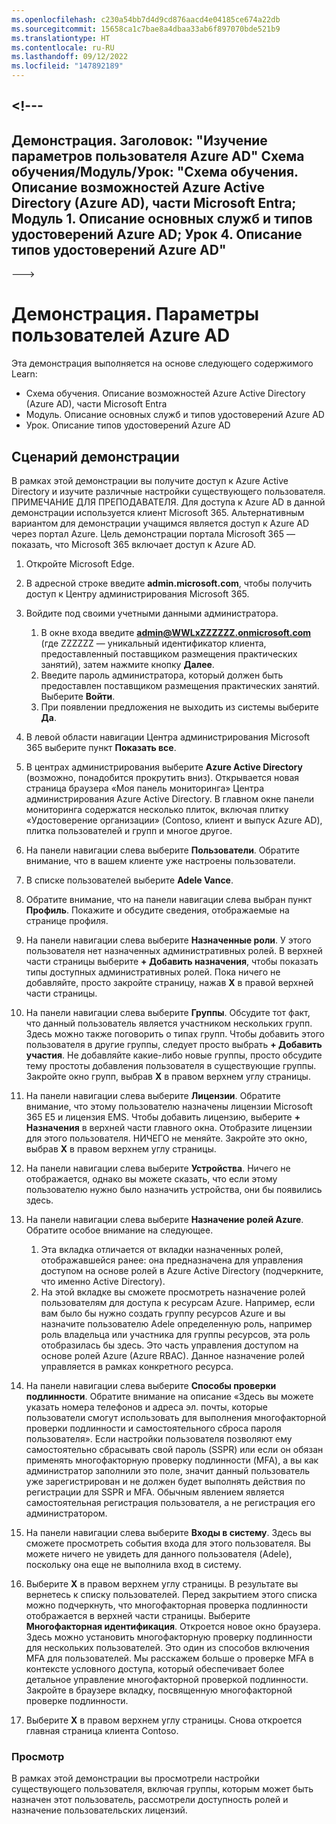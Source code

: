 ```yaml
---
ms.openlocfilehash: c230a54bb7d4d9cd876aacd4e04185ce674a22db
ms.sourcegitcommit: 15658ca1c7bae8a4dbaa33ab6f897070bde521b9
ms.translationtype: HT
ms.contentlocale: ru-RU
ms.lasthandoff: 09/12/2022
ms.locfileid: "147892189"
---
```

<a name="---"></a><!---
---
Демонстрация. Заголовок: "Изучение параметров пользователя Azure AD" Схема обучения/Модуль/Урок: "Схема обучения. Описание возможностей Azure Active Directory (Azure AD), части Microsoft Entra; Модуль 1. Описание основных служб и типов удостоверений Azure AD; Урок 4. Описание типов удостоверений Azure AD"
---
--->

# <a name="demo-azure-ad-user-settings"></a>Демонстрация. Параметры пользователей Azure AD

Эта демонстрация выполняется на основе следующего содержимого Learn:

- Схема обучения. Описание возможностей Azure Active Directory (Azure AD), части Microsoft Entra
- Модуль. Описание основных служб и типов удостоверений Azure AD
- Урок. Описание типов удостоверений Azure AD

## <a name="demo-scenario"></a>Сценарий демонстрации

В рамках этой демонстрации вы получите доступ к Azure Active Directory и изучите различные настройки существующего пользователя.  ПРИМЕЧАНИЕ ДЛЯ ПРЕПОДАВАТЕЛЯ.  Для доступа к Azure AD в данной демонстрации используется клиент Microsoft 365. Альтернативным вариантом для демонстрации учащимся является доступ к Azure AD через портал Azure. Цель демонстрации портала Microsoft 365 — показать, что Microsoft 365 включает доступ к Azure AD.

1. Откройте Microsoft Edge.

1. В адресной строке введите **admin.microsoft.com**, чтобы получить доступ к Центру администрирования Microsoft 365.

1. Войдите под своими учетными данными администратора.
    1. В окне входа введите **admin@WWLxZZZZZZ.onmicrosoft.com** (где ZZZZZZ — уникальный идентификатор клиента, предоставленный поставщиком размещения практических занятий), затем нажмите кнопку **Далее**.
    1. Введите пароль администратора, который должен быть предоставлен поставщиком размещения практических занятий. Выберите **Войти**.
    1. При появлении предложения не выходить из системы выберите **Да**.

1. В левой области навигации Центра администрирования Microsoft 365 выберите пункт **Показать все**.

1. В центрах администрирования выберите **Azure Active Directory** (возможно, понадобится прокрутить вниз).  Открывается новая страница браузера «Моя панель мониторинга» Центра администрирования Azure Active Directory. В главном окне панели мониторинга содержатся несколько плиток, включая плитку «Удостоверение организации» (Contoso, клиент и выпуск Azure AD), плитка пользователей и групп и многое другое.

1. На панели навигации слева выберите **Пользователи**. Обратите внимание, что в вашем клиенте уже настроены пользователи.

1. В списке пользователей выберите **Adele Vance**.

1. Обратите внимание, что на панели навигации слева выбран пункт **Профиль**.  Покажите и обсудите сведения, отображаемые на странице профиля.

1. На панели навигации слева выберите **Назначенные роли**.  У этого пользователя нет назначенных административных ролей.  В верхней части страницы выберите **+ Добавить назначения**, чтобы показать типы доступных административных ролей.  Пока ничего не добавляйте, просто закройте страницу, нажав **X** в правой верхней части страницы.

1. На панели навигации слева выберите **Группы**.  Обсудите тот факт, что данный пользователь является участником нескольких групп.  Здесь можно также поговорить о типах групп.  Чтобы добавить этого пользователя в другие группы, следует просто выбрать **+ Добавить участия**.  Не добавляйте какие-либо новые группы, просто обсудите тему простоты добавления пользователя в существующие группы. Закройте окно групп, выбрав **X** в правом верхнем углу страницы.

1. На панели навигации слева выберите **Лицензии**. Обратите внимание, что этому пользователю назначены лицензии Microsoft 365 E5 и лицензия EMS.  Чтобы добавить лицензию, выберите **+ Назначения** в верхней части главного окна.  Отобразите лицензии для этого пользователя. НИЧЕГО не меняйте.  Закройте это окно, выбрав **X** в правом верхнем углу страницы.

1. На панели навигации слева выберите **Устройства**.  Ничего не отображается, однако вы можете сказать, что если этому пользователю нужно было назначить устройства, они бы появились здесь.

1. На панели навигации слева выберите **Назначение ролей Azure**.  Обратите особое внимание на следующее.
    1. Эта вкладка отличается от вкладки назначенных ролей, отображавшейся ранее: она предназначена для управления доступом на основе ролей в Azure Active Directory (подчеркните, что именно Active Directory).
    1. На этой вкладке вы сможете просмотреть назначение ролей пользователям для доступа к ресурсам Azure. Например, если вам было бы нужно создать группу ресурсов Azure и вы назначите пользователю Adele определенную роль, например роль владельца или участника для группы ресурсов, эта роль отобразилась бы здесь. Это часть управления доступом на основе ролей Azure (Azure RBAC). Данное назначение ролей управляется в рамках конкретного ресурса.

1. На панели навигации слева выберите **Способы проверки подлинности**.  Обратите внимание на описание «Здесь вы можете указать номера телефонов и адреса эл. почты, которые пользователи смогут использовать для выполнения многофакторной проверки подлинности и самостоятельного сброса пароля пользователя». Если настройки пользователя позволяют ему самостоятельно сбрасывать свой пароль (SSPR) или если он обязан применять многофакторную проверку подлинности (MFA), а вы как администратор заполнили это поле, значит данный пользователь уже зарегистрирован и не должен будет выполнять действия по регистрации для SSPR и MFA.  Обычным явлением является самостоятельная регистрация пользователя, а не регистрация его администратором.

1. На панели навигации слева выберите **Входы в систему**.  Здесь вы сможете просмотреть события входа для этого пользователя.  Вы можете ничего не увидеть для данного пользователя (Adele), поскольку она еще не выполнила вход в систему.

1. Выберите **X** в правом верхнем углу страницы. В результате вы вернетесь к списку пользователей.  Перед закрытием этого списка можно подчеркнуть, что многофакторная проверка подлинности отображается в верхней части страницы.  Выберите **Многофакторная идентификация**.  Откроется новое окно браузера.  Здесь можно установить многофакторную проверку подлинности для нескольких пользователей.  Это один из способов включения MFA для пользователей.  Мы расскажем больше о проверке MFA в контексте условного доступа, который обеспечивает более детальное управление многофакторной проверкой подлинности.  Закройте в браузере вкладку, посвященную многофакторной проверке подлинности.

1. Выберите **X** в правом верхнем углу страницы. Снова откроется главная страница клиента Contoso.

### <a name="review"></a>Просмотр

В рамках этой демонстрации вы просмотрели настройки существующего пользователя, включая группы, которым может быть назначен этот пользователь, рассмотрели доступность ролей и назначение пользовательских лицензий.
